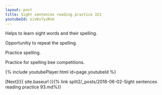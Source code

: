 ```yaml
---
layout: post
title: Sight sentences reading practice 321
youtubeId: xivKs7yzRnk
---
```

 
 
Helps to learn sight words and their spelling.

Opportunitiy to repeat the spelling. 

Practice spelling. 
 
Practice for spelling bee competitions. 
 
{% include youtubePlayer.html id=page.youtubeId %}
 
 

[Next]({{ site.baseurl }}{% link  split2/_posts/2018-06-02-Sight sentences reading practice 93.md%})
 
